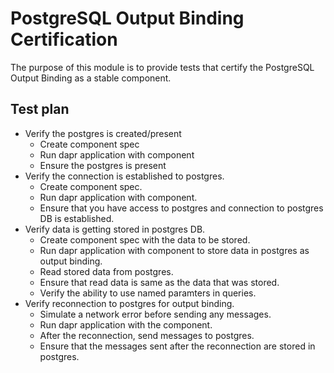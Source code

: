# PostgreSQL Output Binding Certification

The purpose of this module is to provide tests that certify the PostgreSQL Output Binding as a stable component.

## Test plan

* Verify the postgres is created/present
    * Create component spec
    * Run dapr application with component
    * Ensure the postgres is present
* Verify the connection is established to postgres.
    * Create component spec.
    * Run dapr application with component.
    * Ensure that you have access to postgres and connection to postgres DB is established.
* Verify data is getting stored in postgres DB.
    * Create component spec with the data to be stored.
    * Run dapr application with component to store data in postgres as output binding.
    * Read stored data from postgres.
    * Ensure that read data is same as the data that was stored.
    * Verify the ability to use named paramters in queries.
* Verify reconnection to postgres for output binding.
    * Simulate a network error before sending any messages.
    * Run dapr application with the component.
    * After the reconnection, send messages to postgres.
    * Ensure that the messages sent after the reconnection are stored in postgres.